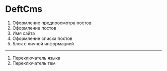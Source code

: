 # DeftCms

1. Оформление предпросмотра постов
2. Оформление постов
3. Имя сайта
5. Оформление списка постов
6. Блок с личной информацией

----
1. Переключатель языка
2. Переключатель тем